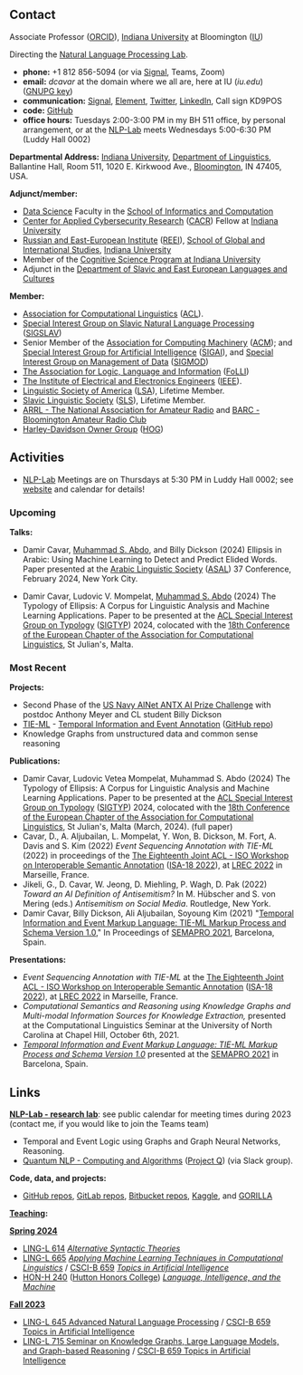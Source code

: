 ## Contact

Associate Professor ([ORCID](http://orcid.org/0000-0002-1262-5927)), [Indiana University] at Bloomington ([IU])

Directing the [Natural Language Processing Lab](https://nlp-lab.org/).


- **phone:** +1 812 856-5094 (or via [Signal](https://www.signal.org/), Teams, Zoom)
- **email:** *dcavar* at the domain where we all are, here at IU (*iu.edu*) ([GNUPG key](DamirCavar.asc))
- **communication:** [Signal](https://www.signal.org/), [Element](https://element.io/), [Twitter](https://twitter.com/DaCavar), [LinkedIn](https://www.linkedin.com/in/damircavar/), Call sign KD9POS
- **code:** [GitHub](https://github.com/dcavar)
- **office hours:** Tuesdays 2:00-3:00 PM in my BH 511 office, by personal arrangement, or at the [NLP-Lab] meets Wednesdays 5:00-6:30 PM (Luddy Hall 0002)


**Departmental Address:**
      [Indiana University], 
      [Department of Linguistics], 
      Ballantine Hall, Room 511, 
      1020 E. Kirkwood Ave., 
      [Bloomington], IN 47405, USA.


**Adjunct/member:**
- [Data Science](https://www.soic.indiana.edu/graduate/degrees/data-science/index.html) Faculty in the [School of Informatics and Computation](http://www.soic.indiana.edu/)
- [Center for Applied Cybersecurity Research](https://cacr.iu.edu/about/people/fellows/index.php) ([CACR](https://cacr.iu.edu/about/people/fellows/index.php)) Fellow at [Indiana University]
- [Russian and East-European Institute](http://www.iub.edu/~reeiweb/) ([REEI](http://www.iub.edu/~reeiweb/)), [School of Global and International Studies](http://sgis.indiana.edu/), [Indiana University]
- Member of the [Cognitive Science Program at Indiana University](http://www.cogs.indiana.edu)
- Adjunct in the [Department of Slavic and East European Languages and Cultures](http://www.indiana.edu/~lingdept/)

**Member:**
- [Association for Computational Linguistics](http://www.aclweb.org/) ([ACL](http://www.aclweb.org/)).
- [Special Interest Group on Slavic Natural Language Processing](http://sigslav.cs.helsinki.fi/membership.html) ([SIGSLAV](http://sigslav.cs.helsinki.fi/membership.html))
- Senior Member of the [Association for Computing Machinery](http://www.acm.org/) ([ACM](http://www.acm.org/)); and [Special Interest Group for Artificial Intelligence](http://sigai.acm.org/) ([SIGAI](http://sigai.acm.org/)), and [Special Interest Group on Management of Data](https://sigmod.org/) ([SIGMOD](https://sigmod.org/))
- [The Association for Logic, Language and Information](http://www.folli.info/) ([FoLLI](http://www.folli.info/))
- [The Institute of Electrical and Electronics Engineers](http://www.ieee.org/) ([IEEE](http://www.ieee.org/)).
- [Linguistic Society of America](http://www.lsadc.org/) ([LSA](http://www.lsadc.org/)), Lifetime Member.
- [Slavic Linguistic Society](https://www.slaviclinguistics.org/) ([SLS](https://www.slaviclinguistics.org/)), Lifetime Member.
- [ARRL - The National Association for Amateur Radio](http://arrl.org/) and [BARC - Bloomington Amateur Radio Club](https://bloomingtonradio.org/)
- [Harley-Davidson Owner Group](https://www.harley-davidson.com/us/en/content/hog.html) ([HOG](https://www.harley-davidson.com/us/en/content/hog.html))


## Activities

- [NLP-Lab] Meetings are on Thursdays at 5:30 PM in Luddy Hall 0002; see [website](https://nlp-lab.org/) and calendar for details!


### Upcoming

**Talks:**
- Damir Cavar, [Muhammad S. Abdo](https://www.linkedin.com/in/muhsabrys/), and Billy Dickson (2024) Ellipsis in Arabic: Using Machine Learning to Detect and Predict Elided Words. Paper presented at the [Arabic Linguistic Society](https://arabic-linguistics-society.uwm.edu/annual-symposia-on-arabic-linguistics/guidelines-for-writing-abstracts/) ([ASAL](https://arabic-linguistics-society.uwm.edu/annual-symposia-on-arabic-linguistics/guidelines-for-writing-abstracts/)) 37 Conference, February 2024, New York City.

- Damir Cavar, Ludovic V. Mompelat, [Muhammad S. Abdo](https://www.linkedin.com/in/muhsabrys/) (2024) The Typology of Ellipsis: A Corpus for Linguistic Analysis and Machine Learning Applications. Paper to be presented at the [ACL Special Interest Group on Typology](https://sigtyp.github.io/) ([SIGTYP](https://sigtyp.github.io/)) 2024, colocated with the [18th Conference of the European Chapter of the Association for Computational Linguistics](https://2024.eacl.org/), St Julian's, Malta.



### Most Recent

**Projects:**
- Second Phase of the [US Navy AINet ANTX AI Prize Challenge](https://www.challenge.gov/challenge/networks-advanced-naval-technology-exercise-ainetantx-artificial-intelligence-prize-challenge/) with postdoc Anthony Meyer and CL student Billy Dickson
- [TIE-ML](https://nlp-lab.org/timeevents/) - [Temporal Information and Event Annotation](https://nlp-lab.org/timeevents/) ([GitHub repo](https://github.com/dcavar/tieml))
- Knowledge Graphs from unstructured data and common sense reasoning

**Publications:**
- Damir Cavar, Ludovic Vetea Mompelat, Muhammad S. Abdo (2024) The Typology of Ellipsis: A Corpus for Linguistic Analysis and Machine Learning Applications. Paper to be presented at the [ACL Special Interest Group on Typology](https://sigtyp.github.io/) ([SIGTYP](https://sigtyp.github.io/)) 2024, colocated with the [18th Conference of the European Chapter of the Association for Computational Linguistics](https://2024.eacl.org/), St Julian's, Malta (March, 2024). (full paper)
- Cavar, D., A. Aljubailan, L. Mompelat, Y. Won, B. Dickson, M. Fort, A. Davis and S. Kim (2022) *Event Sequencing Annotation with TIE-ML* (2022) in proceedings of the [The Eighteenth Joint ACL - ISO Workshop on Interoperable Semantic Annotation](https://sigsem.uvt.nl/isa18/) ([ISA-18 2022](https://sigsem.uvt.nl/isa18/)), at [LREC 2022](https://lrec2022.lrec-conf.org/en/) in Marseille, France.
- Jikeli, G., D. Cavar, W. Jeong, D. Miehling, P. Wagh, D. Pak (2022) *Toward an AI Definition of Antisemitism?* In M. Hübscher and S. von Mering (eds.) *Antisemitism on Social Media*. Routledge, New York.
- Damir Cavar, Billy Dickson, Ali Aljubailan, Soyoung Kim (2021) "[Temporal Information and Event Markup Language: TIE-ML Markup Process and Schema Version 1.0](https://arxiv.org/abs/2109.13892)," In Proceedings of [SEMAPRO 2021](https://www.iaria.org/conferences2021/SEMAPRO21.html), Barcelona, Spain.

**Presentations:**
- *Event Sequencing Annotation with TIE-ML* at the [The Eighteenth Joint ACL - ISO Workshop on Interoperable Semantic Annotation](https://sigsem.uvt.nl/isa18/) ([ISA-18 2022](https://sigsem.uvt.nl/isa18/)), at [LREC 2022](https://lrec2022.lrec-conf.org/en/) in Marseille, France.
- *Computational Semantics and Reasoning using Knowledge Graphs and Multi-modal Information Sources for Knowledge Extraction,* presented at the Computational Linguistics Seminar at the University of North Carolina at Chapel Hill, October 6th, 2021.
- *[Temporal Information and Event Markup Language: TIE-ML Markup Process and Schema Version 1.0](https://arxiv.org/abs/2109.13892)* presented at the [SEMAPRO 2021](https://www.iaria.org/conferences2021/SEMAPRO21.html) in Barcelona, Spain.


## Links

**[NLP-Lab - research lab](https://nlp-lab.org/)**: see public calendar for meeting times during 2023 (contact me, if you would like to join the Teams team)
- Temporal and Event Logic using Graphs and Graph Neural Networks, Reasoning.
- [Quantum NLP - Computing and Algorithms](https://github.com/dcavar/q) ([Project Q](https://github.com/dcavar/q)) (via Slack group).


**Code, data, and projects:**
- [GitHub repos](https://github.com/dcavar), [GitLab repos](https://gitlab.com/dcavar), [Bitbucket repos](https://bitbucket.org/dcavar/),
      [Kaggle](https://kaggle.com/dcavar/), and [GORILLA](https://gorilla.linguistlist.org/)


**[Teaching](/teaching):**

**[Spring 2024](/teaching)**
- [LING-L 614] *[Alternative Syntactic Theories](/l614/)*
- [LING-L 665](/l665/) *[Applying Machine Learning Techniques in Computational Linguistics](/l665/)* / [CSCI-B 659](/l665/) *[Topics in Artificial Intelligence](/l665)*
- [HON-H 240](/h240/) ([Hutton Honors College](https://hutton.indiana.edu/index.html)) *[Language, Intelligence, and the Machine](/h240/)*


**[Fall 2023](/teaching)**
- [LING-L 645 Advanced Natural Language Processing](/l645/) / [CSCI-B 659 Topics in Artificial Intelligence](/l645/)
- [LING-L 715 Seminar on Knowledge Graphs, Large Language Models, and Graph-based Reasoning](/l715-23/) / [CSCI-B 659 Topics in Artificial Intelligence](/l715-23/)




[Indiana University]: https://www.indiana.edu/ "Indiana University"
[IU]: https://www.indiana.edu/ "Indiana University"
[Department of Linguistics]: https://www.indiana.edu/~lingdept/ "Indiana University Department of Linguistics"
[Bloomington]: https://en.wikipedia.org/wiki/Bloomington,_Indiana "Bloomington, Indiana"
[NLP-Lab]: https://nlp-lab.org/ "Natural Language Processing Lab"
[LING-L 614]: http://damir.cavar.me/l614/ "L 614 Alternative Syntax"

